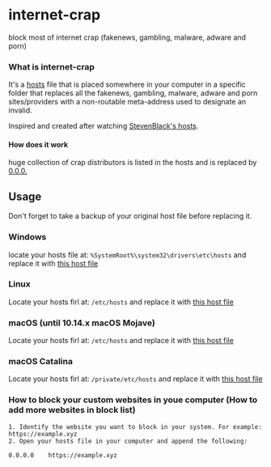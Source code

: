 # internet-crap

block most of internet crap (fakenews, gambling, malware, adware and porn)

### What is internet-crap
It's a [hosts](hosts) file that is placed somewhere in your computer in a specific folder that replaces all the fakenews, gambling, malware, adware and porn sites/providers with a non-routable meta-address used to designate an invalid.

Inspired and created after watching [StevenBlack's hosts](https://github.com/StevenBlack/hosts).
#### How does it work
huge collection of crap distributors is listed in the hosts and is replaced by [0.0.0.](https://en.wikipedia.org/wiki/0.0.0.0)


## Usage
Don't forget to take a backup  of your original host file before replacing it.
### Windows 
locate your hosts file at: `%SystemRoot%\system32\drivers\etc\hosts` and replace it with [this host file](hosts)
### Linux
Locate your hosts firl at: `/etc/hosts` and replace it with [this host file](hosts)
### macOS (until 10.14.x macOS Mojave)
Locate your hosts firl at: `/etc/hosts` and replace it with [this host file](hosts)
### macOS Catalina
Locate your hosts firl at: `/private/etc/hosts` and replace it with [this host file](hosts)

### How to block your custom websites in youe computer (How to add more websites in block list)
	1. Identify the website you want to block in your system. For example: https://example.xyz
	2. Open your hosts file in your computer and append the following:
	
	0.0.0.0    https://example.xyz

